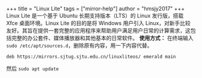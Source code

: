 +++
title = "Linux Lite"
tags = ["mirror-help"]
author = "hmsjy2017"
+++ 
Linux Lite 是一个基于 Ubuntu 长期支持版本（LTS）的 Linux 发行版，搭载 Xfce 桌面环境。Linux Lite 的目的是将 Windows 用户引入 Linux，对新手比较友好。其旨在提供一套完整的应用程序来帮助用户满足用户日常的计算需求，这包括完整的办公套件、媒体播放器和其他基本的日常软件。
**使用方式：**
在终端输入`sudo /etc/apt/sources.d`，删除原有内容，用一下内容代替。
```
deb https://mirrors.sjtug.sjtu.edu.cn/linuxliteos/ emerald main
```
然后
`sudo apt update`

